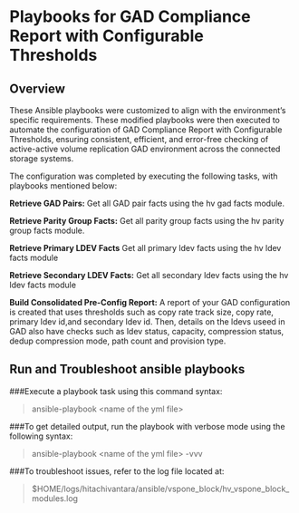 # Playbooks for GAD Compliance Report with Configurable Thresholds

## Overview

These Ansible playbooks were customized to align with the environment’s specific requirements. 
These modified playbooks were then executed to automate the configuration of GAD Compliance Report with Configurable Thresholds, ensuring consistent, efficient, and error-free checking of active-active volume replication GAD environment across the connected storage systems.

The configuration was completed by executing the following tasks, with playbooks mentioned below:

**Retrieve GAD Pairs:**
Get all GAD pair facts using the hv gad facts module.

**Retrieve Parity Group Facts:**
Get all parity group facts using the hv parity group facts module.


**Retrieve Primary LDEV Facts**
Get all primary ldev facts using the hv ldev facts module

**Retrieve Secondary LDEV Facts:**
Get all secondary ldev facts using the hv ldev facts module


**Build Consolidated Pre-Config Report:**
A report of your GAD configuration is created that uses thresholds such as copy rate track size, copy rate, primary ldev id,and secondary ldev id. Then, details on the ldevs useed in GAD also have checks such as ldev status, capacity, compression status, dedup compression mode, path count and provision type.

## Run and Troubleshoot ansible playbooks

###Execute a playbook task using this command syntax:
>ansible-playbook &lt;name of the yml file&gt;

###To get detailed output, run the playbook with verbose mode using the following syntax:
>ansible-playbook &lt;name of the yml file&gt; -vvv

###To troubleshoot issues, refer to the log file located at:
>$HOME/logs/hitachivantara/ansible/vspone_block/hv_vspone_block_modules.log
